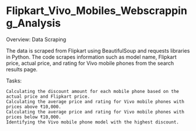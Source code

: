 # Flipkart_Vivo_Mobiles_Webscrapping_Analysis
Overview:
Data Scraping

The data is scraped from Flipkart using BeautifulSoup and requests libraries in Python. The code scrapes information such as model name, Flipkart price, actual price, and rating for Vivo mobile phones from the search results page.

Tasks:

    Calculating the discount amount for each mobile phone based on the actual price and Flipkart price.
    Calculating the average price and rating for Vivo mobile phones with prices above ₹10,000.
    Calculating the average price and rating for Vivo mobile phones with prices below ₹10,000.
    Identifying the Vivo mobile phone model with the highest discount.
